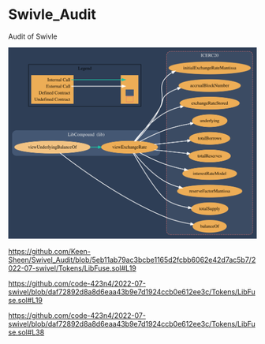 # Swivle_Audit
Audit of Swivle

![A Call Graph of LibFuse](ICERC20_Graph.svg)






https://github.com/Keen-Sheen/Swivel_Audit/blob/5eb11ab79ac3bcbe1165d2fcbb6062e42d7ac5b7/2022-07-swivel/Tokens/LibFuse.sol#L19






https://github.com/code-423n4/2022-07-swivel/blob/daf72892d8a8d6eaa43b9e7d1924ccb0e612ee3c/Tokens/LibFuse.sol#L19

https://github.com/code-423n4/2022-07-swivel/blob/daf72892d8a8d6eaa43b9e7d1924ccb0e612ee3c/Tokens/LibFuse.sol#L38
